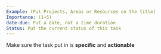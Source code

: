 ```yaml
---
Example: (Put Projects, Areas or Resources on the title)
Importance: (1~5)
date-due: Put a date, not a time duration
Status: Put the current status of this task
---
```

Make sure the task put in is **specific** and **actionable**